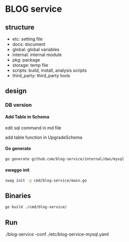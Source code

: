 # BLOG service

## structure

- etc: setting file
- docs: document
- global: global variables
- internal: internal module
	<!-- TODO: -->
- pkg: package
- storage: temp file
- scripts: build, install, analysis scripts
- third_party: third_party tools
## design

### DB version

#### Add Table in Schema

edit sql command in md file

add table function in UpgradeSchema

#### Go generate

```sh
go generate github.com/blog-service/internal/dao/mysql
```

#### swaggo init

```sh
swag init -g cmd/blog-service/main.go
```

## Binaries

```sh
go build ./cmd/blog-service/
```

## Run

./blog-service -conf ./etc/blog-service-mysql.yaml
